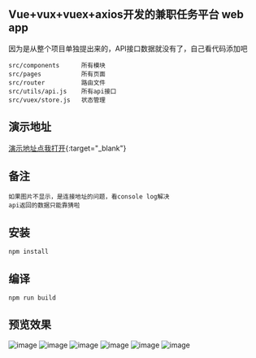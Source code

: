 ## Vue+vux+vuex+axios开发的兼职任务平台 web app
因为是从整个项目单独提出来的，API接口数据就没有了，自己看代码添加吧

    src/components      所有模块
    src/pages           所有页面
    src/router          路由文件
    src/utils/api.js    所有api接口
    src/vuex/store.js   状态管理

## 演示地址
[演示地址点我打开](http://hookover.github.io/vue-web-app){:target="_blank"}

## 备注
    如果图片不显示，是连接地址的问题，看console log解决
    api返回的数据只能靠猜啦
    
## 安装
    npm install
    
## 编译
    npm run build
    
## 预览效果

![image](demo/1.png)
![image](demo/2.png)
![image](demo/3.png)
![image](demo/5.png)
![image](demo/6.png)
![image](demo/7.png)
